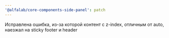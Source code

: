 ```yaml
---
'@alfalab/core-components-side-panel': patch
---
```


Исправлена ошибка, из-за которой контент с z-index, отличным от auto, наезжал на sticky footer и header  


